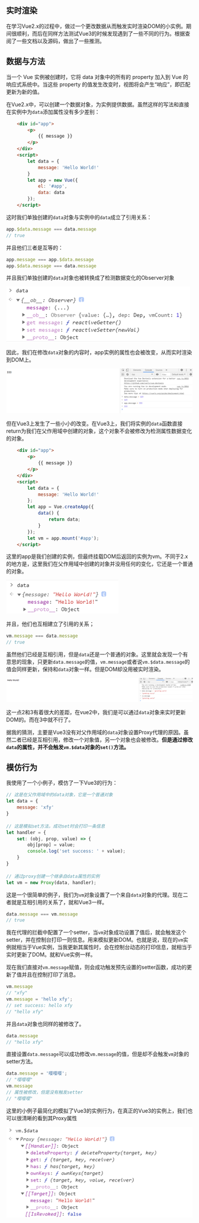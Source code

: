 ## 实时渲染

在学习Vue2.x的过程中，做过一个更改数据从而触发实时渲染DOM的小实例。期间很顺利，而后在同样方法测试Vue3的时候发现遇到了一些不同的行为。根据查阅了一些文档以及源码，做出了一些推测。

## 数据与方法

当一个 Vue 实例被创建时，它将 data 对象中的所有的 property 加入到 Vue 的响应式系统中。当这些 property 的值发生改变时，视图将会产生“响应”，即匹配更新为新的值。

在Vue2.x中，可以创建一个数据对象，为实例提供数据。虽然这样的写法和直接在实例中为`data`添加属性没有多少差别：

```html
    <div id="app">
        <p>
            {{ message }}
        </p>
    </div>
    <script>
        let data = {
            message: 'Hello World!'
        }
        let app = new Vue({
            el: '#app',
            data: data
        });
    </script>
```

这时我们单独创建的`data`对象与实例中的`data`成立了引用关系：

```js
app.$data.message === data.message
// true
```

并且他们三者是互等的：

```js
app.message === app.$data.message
app.$data.message === data.message
```

并且我们单独创建的`data`对象也被转换成了检测数据变化的Observer对象

![](../images/Vue3中的响应数据/2020-10-20-14-23-58.png)

因此，我们在修改`data`对象的内容时，app实例的属性也会被改变，从而实时渲染到DOM上。

![](../images/Vue3中的响应数据/2020-10-20-14-25-25.png)

但在Vue3上发生了一些小小的改变。在Vue3上，我们将实例的`data`函数直接return为我们在父作用域中创建的对象，这个对象不会被修改为检测属性数据变化的对象。

```html
    <div id="app">
        <p>
            {{ message }}
        </p>
    </div>
    <script>
        let data = {
            message: 'Hello World!'
        };
        let app = Vue.createApp({
            data() {
                return data;
            }
        });
        let vm = app.mount('#app');
    </script>
```

这里的app是我们创建的实例，但最终挂载DOM后返回的实例为vm。不同于2.x的地方是，这里我们在父作用域中创建的对象并没用任何的变化，它还是一个普通的对象。

![](../images/Vue3中的响应数据/2020-10-20-14-31-01.png)

并且，他们也互相建立了引用的关系；

```js
vm.message === data.message
// true
```

虽然他们已经是互相引用，但是`data`还是一个普通的对象。这里就会发现一个有意思的现象，只更新`data.message`的值，`vm.message`或者说`vm.$data.message`的值会同样更新，保持和`data`对象一样。但是DOM却没用被实时渲染。

![](../images/Vue3中的响应数据/2020-10-20-15-42-32.png)

这一点2和3有着很大的差距，在vue2中，我们是可以通过`data`对象来实时更新DOM的。而在3中就不行了。

据我的猜测，主要是Vue3没有对父作用域的`data`对象设置Proxy代理的原因。虽然二者已经是互相引用，修改一个对象值，另一个对象也会被修改。**但是通过修改`data`的属性，并不会触发`vm.$data`对象的`set()`方法。**

## 模仿行为

我使用了一个小例子，模仿了一下Vue3的行为：

```js
// 这是在父作用域中的data对象，它是一个普通对象
let data = {
    message: 'xfy'
}

// 这是模拟set方法，成功set时会打印一条信息
let handler = {
    set: (obj, prop, value) => {
        obj[prop] = value;
        console.log('set success: ' + value);
    }
}

// 通过proxy创建一个继承自data属性的实例
let vm = new Proxy(data, handler);
```

这是一个很简单的例子，我们为`vm`对象设置了一个来自`data`对象的代理。现在二者就是互相引用的关系了，就和Vue3一样。

```js
data.message === vm.message
// true
```

我在代理的拦截中配置了一个setter，当`vm`对象成功设置了值后，就会触发这个setter，并在控制台打印一则信息。用来模拟更新DOM。也就是说，现在的`vm`实例就相当于Vue实例，当我更新其属性时，会在控制台动态的打印信息，就相当于实时更新了DOM。就和Vue实例一样。

现在我们直接对`vm.message`赋值，则会成功触发预先设置的setter函数，成功的更新了值并且在控制打印了消息。

```js
vm.message
// "xfy"
vm.message = 'hello xfy';
// set success: hello xfy
// "hello xfy"
```

并且`data`对象也同样的被修改了。

```js
data.message
// "hello xfy"
```

直接设置`data.message`可以成功修改`vm.message`的值，但是却不会触发`vm`对象的setter方法。

```js
data.message = '嘤嘤嘤';
// "嘤嘤嘤"
vm.message
// 属性被修改，但是没有触发setter
// "嘤嘤嘤"
```

这里的小例子最简化的模拟了Vue3的实例行为，在真正的Vue3的实例上，我们也可以很清晰的看到其Proxy属性

![](../images/Vue3中的响应数据/2020-10-20-16-28-03.png)